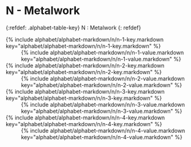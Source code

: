  <div data-role="collapsible" data-inset="false" markdown="1">
 <h1 class="cart-collapsible-div">N - Metalwork</h1>

{:refdef: .alphabet-table-key}
N
: Metalwork
{: refdef}

<dt markdown='block' >
{% include alphabet/alphabet-markdown/n/n-1-key.markdown key="alphabet/alphabet-markdown/n/n-1-key.markdown" %}
</dt>
<dd markdown='1'>
{% include alphabet/alphabet-markdown/n/n-1-value.markdown key="alphabet/alphabet-markdown/n/n-1-value.markdown" %}
</dd>

<dt markdown='block' >
{% include alphabet/alphabet-markdown/n/n-2-key.markdown key="alphabet/alphabet-markdown/n/n-2-key.markdown" %}
</dt>
<dd markdown='1'>
{% include alphabet/alphabet-markdown/n/n-2-value.markdown key="alphabet/alphabet-markdown/n/n-2-value.markdown" %}
</dd>

<dt markdown='block' >
{% include alphabet/alphabet-markdown/n/n-3-key.markdown key="alphabet/alphabet-markdown/n/n-3-key.markdown" %}
</dt>
<dd markdown='1'>
{% include alphabet/alphabet-markdown/n/n-3-value.markdown key="alphabet/alphabet-markdown/n/n-3-value.markdown" %}
</dd>

<dt markdown='block' >
{% include alphabet/alphabet-markdown/n/n-4-key.markdown key="alphabet/alphabet-markdown/n/n-4-key.markdown" %}
</dt>
<dd markdown='1'>
{% include alphabet/alphabet-markdown/n/n-4-value.markdown key="alphabet/alphabet-markdown/n/n-4-value.markdown" %}
</dd>

 </div>
